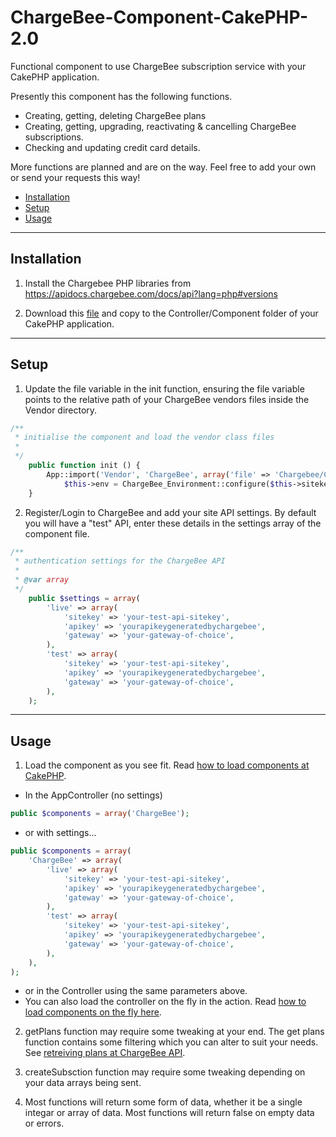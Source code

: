 ChargeBee-Component-CakePHP-2.0
===

Functional component to use ChargeBee subscription service with your CakePHP application. 

Presently this component has the following functions.
- Creating, getting, deleting ChargeBee plans
- Creating, getting, upgrading, reactivating & cancelling ChargeBee subscriptions.
- Checking and updating credit card details.

More functions are planned and are on the way. Feel free to add your own or send your requests this way!

* [Installation](#installation)
* [Setup](#setup)
* [Usage](#usage)

---

Installation
---
1. Install the Chargebee PHP libraries from https://apidocs.chargebee.com/docs/api?lang=php#versions

2. Download this [file](https://github.com/jasongray/ChargeBee-Component-CakePHP-2.0/archive/master.zip) and copy to the Controller/Component folder of your CakePHP application.

---
Setup
---
1. Update the file variable in the init function, ensuring the file variable points to the relative path of your ChargeBee vendors files inside the Vendor directory.
```php
/**
 * initialise the component and load the vendor class files
 *
 */
	public function init () {
		App::import('Vendor', 'ChargeBee', array('file' => 'Chargebee/ChargeBee.php'));
        	$this->env = ChargeBee_Environment::configure($this->sitekey, $this->apikey);
	}
```

2. Register/Login to ChargeBee and add your site API settings. By default you will have a "test" API, enter these details in the settings array of the component file.
```php
/**
 * authentication settings for the ChargeBee API
 *
 * @var array
 */
	public $settings = array(
		'live' => array(
			'sitekey' => 'your-test-api-sitekey',
			'apikey' => 'yourapikeygeneratedbychargebee',
			'gateway' => 'your-gateway-of-choice',
		),
		'test' => array(
			'sitekey' => 'your-test-api-sitekey',
			'apikey' => 'yourapikeygeneratedbychargebee',
			'gateway' => 'your-gateway-of-choice',
		),
	);
 ```
 
 ---
 Usage
 ---
 1. Load the component as you see fit. Read [how to load components at CakePHP](https://book.cakephp.org/2.0/en/controllers/components.html#using-components).
 - In the AppController (no settings)
 ```php
 public $components = array('ChargeBee');
```
 - or with settings...
```php
public $components = array(
    'ChargeBee' => array(
        'live' => array(
			'sitekey' => 'your-test-api-sitekey',
			'apikey' => 'yourapikeygeneratedbychargebee',
			'gateway' => 'your-gateway-of-choice',
		),
		'test' => array(
			'sitekey' => 'your-test-api-sitekey',
			'apikey' => 'yourapikeygeneratedbychargebee',
			'gateway' => 'your-gateway-of-choice',
		),
    ),
);
```
- or in the Controller using the same parameters above.
- You can also load the controller on the fly in the action. Read [how to load components on the fly here](https://book.cakephp.org/2.0/en/controllers/components.html#loading-components-on-the-fly).

2. getPlans function may require some tweaking at your end. The get plans function contains some filtering which you can alter to suit your needs. See [retreiving plans at ChargeBee API](https://apidocs.chargebee.com/docs/api/plans#list_plans).

3. createSubsction function may require some tweaking depending on your data arrays being sent. 

4. Most functions will return some form of data, whether it be a single integar or array of data. Most functions will return false on empty data or errors.

